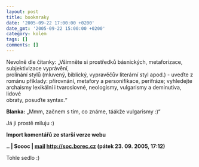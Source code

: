 ```yaml
---
layout: post
title: bookmraky
date: '2005-09-22 17:00:00 +0200'
date_gmt: '2005-09-22 15:00:00 +0200'
category: kolem
tags: []
comments: []
---
```

<p>Nevolně dle čítanky: &bdquo;Všimněte si prostředků básnických, metaforizace, subjektivizace vyprávění,<br />
prolínání stylů (mluvený, biblický, vypravěčův literární styl apod.) - uveďte z<br />
románu příklady: přirovnání, metafory a personifikace, perifráze; vyhledejte<br />
archaismy lexikální i tvaroslovné, neologismy, vulgarismy a deminutiva, lidové<br />
obraty, posuďte syntax.&ldquo; </p>
<p class="odsazeny"><strong>Blanka:</strong> &bdquo;Mmm, začnem s tím, co známe, táákže vulgarismy :)&ldquo;</p>
<p>Já ji prostě miluju :)</p>
<div class="import-komentaru">
<p><strong>Import komentářů ze starší verze webu</strong></p>
<div class="comment">
<p style="font-weight:bold"><span class="compredmet">..</span> | <span class="comname">Soooc</span> |  <a href="mailto:soc.borec.cz">mail</a>  <a href="http://soc.borec.cz">http://soc.borec.cz</a> (pátek&nbsp;23.&nbsp;09.&nbsp;2005,&nbsp;17:12)</p>
<p>Tohle sedlo :) </p>
</div>
</div>
